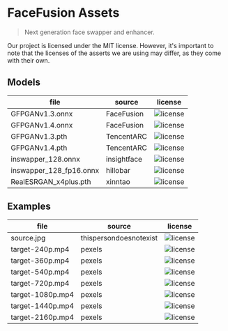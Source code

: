 FaceFusion Assets
=================

> Next generation face swapper and enhancer.

Our project is licensed under the MIT license. However, it's important to note that the licenses of the asserts we are using may differ, as they come with their own.


Models
------

| file | source | license |
|-|-|-|
| GFPGANv1.3.onnx | FaceFusion | ![license](https://img.shields.io/badge/license-Apache_2.0-green.svg) |
| GFPGANv1.4.onnx | FaceFusion | ![license](https://img.shields.io/badge/license-Apache_2.0-green.svg) |
| GFPGANv1.3.pth | TencentARC | ![license](https://img.shields.io/badge/license-Apache_2.0-green.svg) |
| GFPGANv1.4.pth | TencentARC | ![license](https://img.shields.io/badge/license-Apache_2.0-green.svg) |
| inswapper_128.onnx | insightface | ![license](https://img.shields.io/badge/license-non_commercial-red) |
| inswapper_128_fp16.onnx | hillobar | ![license](https://img.shields.io/badge/license-non_commercial-red) |
| RealESRGAN_x4plus.pth | xinntao | ![license](https://img.shields.io/badge/license-BSD_3--Clause-blue.svg) |


Examples
--------

| file | source | license |
|-|-|-|
| source.jpg | thispersondoesnotexist | ![license](https://img.shields.io/badge/license-free_to_use-green) |
| target-240p.mp4 | pexels | ![license](https://img.shields.io/badge/license-free_to_use-green) |
| target-360p.mp4 | pexels | ![license](https://img.shields.io/badge/license-free_to_use-green) |
| target-540p.mp4 | pexels | ![license](https://img.shields.io/badge/license-free_to_use-green) |
| target-720p.mp4 | pexels | ![license](https://img.shields.io/badge/license-free_to_use-green) |
| target-1080p.mp4 | pexels | ![license](https://img.shields.io/badge/license-free_to_use-green) |
| target-1440p.mp4 | pexels | ![license](https://img.shields.io/badge/license-free_to_use-green) |
| target-2160p.mp4 | pexels | ![license](https://img.shields.io/badge/license-free_to_use-green) |

